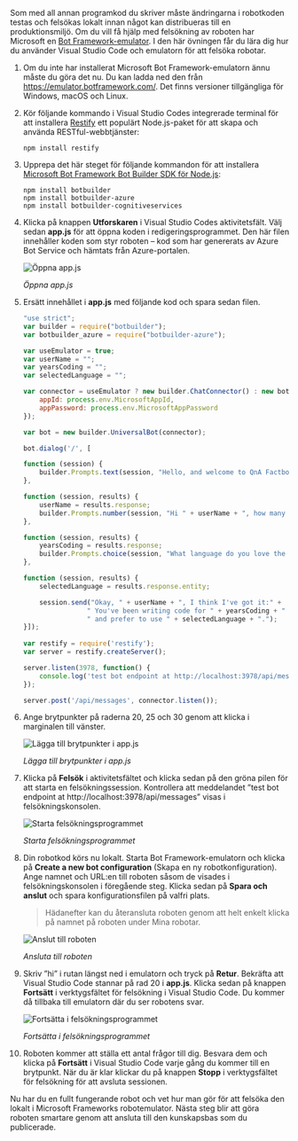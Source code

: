 Som med all annan programkod du skriver måste ändringarna i robotkoden testas och felsökas lokalt innan något kan distribueras till en produktionsmiljö. Om du vill få hjälp med felsökning av roboten har Microsoft en [Bot Framework-emulator](https://emulator.botframework.com/). I den här övningen får du lära dig hur du använder Visual Studio Code och emulatorn för att felsöka robotar.

1. Om du inte har installerat Microsoft Bot Framework-emulatorn ännu måste du göra det nu. Du kan ladda ned den från https://emulator.botframework.com/. Det finns versioner tillgängliga för Windows, macOS och Linux.

1. Kör följande kommando i Visual Studio Codes integrerade terminal för att installera [Restify](http://restify.com/) ett populärt Node.js-paket för att skapa och använda RESTful-webbtjänster:

    ```
    npm install restify
    ```

1. Upprepa det här steget för följande kommandon för att installera [Microsoft Bot Framework Bot Builder SDK för Node.js](https://docs.microsoft.com/bot-framework/nodejs/bot-builder-nodejs-quickstart):

    ```
    npm install botbuilder
    npm install botbuilder-azure
    npm install botbuilder-cognitiveservices
    ```

1. Klicka på knappen **Utforskaren** i Visual Studio Codes aktivitetsfält. Välj sedan **app.js** för att öppna koden i redigeringsprogrammet. Den här filen innehåller koden som styr roboten – kod som har genererats av Azure Bot Service och hämtats från Azure-portalen.

    ![Öppna app.js](../images/vs-select-index-js.png)

    _Öppna app.js_ 

1. Ersätt innehållet i **app.js** med följande kod och spara sedan filen.

    ```JavaScript
    "use strict";
    var builder = require("botbuilder");
    var botbuilder_azure = require("botbuilder-azure");
    
    var useEmulator = true; 
    var userName = ""; 
    var yearsCoding = ""; 
    var selectedLanguage = "";
    
    var connector = useEmulator ? new builder.ChatConnector() : new botbuilder_azure.BotServiceConnector({
        appId: process.env.MicrosoftAppId,
        appPassword: process.env.MicrosoftAppPassword      
    });
    
    var bot = new builder.UniversalBot(connector);
    
    bot.dialog('/', [
    
    function (session) {
        builder.Prompts.text(session, "Hello, and welcome to QnA Factbot! What's your name?");
    },
    
    function (session, results) {
        userName = results.response;
        builder.Prompts.number(session, "Hi " + userName + ", how many years have you been writing code?"); 
    },
    
    function (session, results) {
        yearsCoding = results.response;
        builder.Prompts.choice(session, "What language do you love the most?", ["C#", "Python", "Node.js", "Visual FoxPro"]);
    },
    
    function (session, results) {
        selectedLanguage = results.response.entity;   
    
        session.send("Okay, " + userName + ", I think I've got it:" +
                    " You've been writing code for " + yearsCoding + " years," +
                    " and prefer to use " + selectedLanguage + ".");
    }]);
     
    var restify = require('restify');
    var server = restify.createServer();

    server.listen(3978, function() {
        console.log('test bot endpoint at http://localhost:3978/api/messages');
    });

    server.post('/api/messages', connector.listen());    
    ```

1. Ange brytpunkter på raderna 20, 25 och 30 genom att klicka i marginalen till vänster.
 
    ![Lägga till brytpunkter i app.js](../images/vs-add-breakpoints.png)

    _Lägga till brytpunkter i app.js_ 

1. Klicka på **Felsök** i aktivitetsfältet och klicka sedan på den gröna pilen för att starta en felsökningssession. Kontrollera att meddelandet ”test bot endpoint at http://localhost:3978/api/messages” visas i felsökningskonsolen.
 
    ![Starta felsökningsprogrammet](../images/vs-launch-debugger.png)

    _Starta felsökningsprogrammet_ 

1. Din robotkod körs nu lokalt. Starta Bot Framework-emulatorn och klicka på **Create a new bot configuration** (Skapa en ny robotkonfiguration). Ange namnet och URL:en till roboten såsom de visades i felsökningskonsolen i föregående steg. Klicka sedan på **Spara och anslut** och spara konfigurationsfilen på valfri plats.

    > Hädanefter kan du återansluta roboten genom att helt enkelt klicka på namnet på roboten under Mina robotar.

    ![Anslut till roboten](../images/new-bot-configuration.png)

    _Ansluta till roboten_ 

1. Skriv ”hi” i rutan längst ned i emulatorn och tryck på **Retur**. Bekräfta att Visual Studio Code stannar på rad 20 i **app.js**. Klicka sedan på knappen **Fortsätt** i verktygsfältet för felsökning i Visual Studio Code. Du kommer då tillbaka till emulatorn där du ser robotens svar.
 
    ![Fortsätta i felsökningsprogrammet](../images/continue-debugging.png)

    _Fortsätta i felsökningsprogrammet_ 

1. Roboten kommer att ställa ett antal frågor till dig. Besvara dem och klicka på **Fortsätt** i Visual Studio Code varje gång du kommer till en brytpunkt. När du är klar klickar du på knappen **Stopp** i verktygsfältet för felsökning för att avsluta sessionen.

Nu har du en fullt fungerande robot och vet hur man gör för att felsöka den lokalt i Microsoft Frameworks robotemulator. Nästa steg blir att göra roboten smartare genom att ansluta till den kunskapsbas som du publicerade.